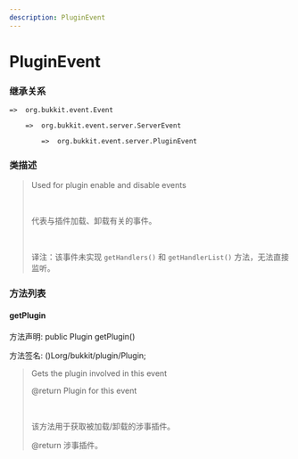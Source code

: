 ```yaml
---
description: PluginEvent
---
```


# PluginEvent

### 继承关系

    =>  org.bukkit.event.Event

        =>  org.bukkit.event.server.ServerEvent

            =>  org.bukkit.event.server.PluginEvent

### 类描述

> Used for plugin enable and disable events
> 
> <br>
> 
> 代表与插件加载、卸载有关的事件。
> 
> <br>
> 
> 译注：该事件未实现 `getHandlers()` 和 `getHandlerList()` 方法，无法直接监听。

### 方法列表

#### getPlugin

方法声明: public Plugin getPlugin()

方法签名: ()Lorg/bukkit/plugin/Plugin;

> Gets the plugin involved in this event
> 
> @return Plugin for this event
> 
> <br>
> 
> 该方法用于获取被加载/卸载的涉事插件。
> 
> @return 涉事插件。